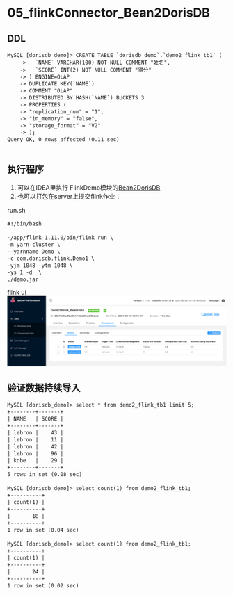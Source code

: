 # 05_flinkConnector_Bean2DorisDB

## DDL

```
MySQL [dorisdb_demo]> CREATE TABLE `dorisdb_demo`.`demo2_flink_tb1` (
    ->   `NAME` VARCHAR(100) NOT NULL COMMENT "姓名",
    ->   `SCORE` INT(2) NOT NULL COMMENT "得分"
    -> ) ENGINE=OLAP
    -> DUPLICATE KEY(`NAME`)
    -> COMMENT "OLAP"
    -> DISTRIBUTED BY HASH(`NAME`) BUCKETS 3
    -> PROPERTIES (
    -> "replication_num" = "1",
    -> "in_memory" = "false",
    -> "storage_format" = "V2"
    -> );
Query OK, 0 rows affected (0.11 sec)


```
## 执行程序

1. 可以在IDEA里执行 FlinkDemo模块的[Bean2DorisDB](../FlinkDemo/src/main/scala/com/dorisdb/flink/Bean2DorisDB.scala)
2. 也可以打包在server上提交flink作业：

run.sh
```
#!/bin/bash

~/app/flink-1.11.0/bin/flink run \
-m yarn-cluster \
--yarnname Demo \
-c com.dorisdb.flink.Demo1 \
-yjm 1048 -ytm 1048 \
-ys 1 -d  \
./demo.jar
```
flink ui
![05_flink_ui_1](../imgs/05_flink_ui_1.png)


## 验证数据持续导入

```
MySQL [dorisdb_demo]> select * from demo2_flink_tb1 limit 5;
+--------+-------+
| NAME   | SCORE |
+--------+-------+
| lebron |    43 |
| lebron |    11 |
| lebron |    42 |
| lebron |    96 |
| kobe   |    29 |
+--------+-------+
5 rows in set (0.08 sec)

MySQL [dorisdb_demo]> select count(1) from demo2_flink_tb1;
+----------+
| count(1) |
+----------+
|       18 |
+----------+
1 row in set (0.04 sec)

MySQL [dorisdb_demo]> select count(1) from demo2_flink_tb1;
+----------+
| count(1) |
+----------+
|       24 |
+----------+
1 row in set (0.02 sec)
```

